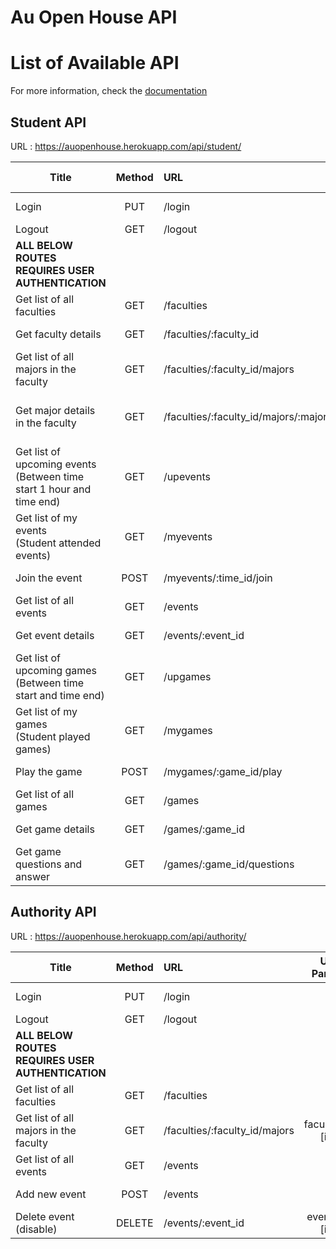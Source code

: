 # Au Open House API


# List of Available API

For more information, check the [documentation](https://documenter.getpostman.com/view/3045264/collection/7E8hveG)

## Student API

URL : https://auopenhouse.herokuapp.com/api/student/

| Title | Method | URL | URL Params | Data Params |
|-------|:------:|:----|:----------:|:-----------:|
| Login | PUT | /login | - | idToken=[string] |
| Logout | GET | /logout | - | - |
| **ALL BELOW ROUTES REQUIRES USER AUTHENTICATION** |
| Get list of all faculties | GET | /faculties | - | - |
| Get faculty details | GET | /faculties/:faculty_id | faculty_id=[int] | - |
| Get list of all majors in the faculty | GET | /faculties/:faculty_id/majors | faculty_id=[int] | - |
| Get major details in the faculty | GET | /faculties/:faculty_id/majors/:major_id | faculty_id=[int]<br>major_id=[int] | - |
| Get list of upcoming events<br>(Between time start 1 hour and time end) | GET | /upevents | - | - |
| Get list of my events<br>(Student attended events) | GET | /myevents | - | - |
| Join the event | POST | /myevents/:time_id/join | time_id=[int] | - |
| Get list of all events | GET | /events | - | - |
| Get event details | GET | /events/:event_id | event_id=[int] | - |
| Get list of upcoming games<br>(Between time start and time end) | GET | /upgames | - | - |
| Get list of my games<br>(Student played games) | GET | /mygames | - | - |
| Play the game | POST | /mygames/:game_id/play | game_id=[int] | points=[int] |
| Get list of all games | GET | /games | - | - |
| Get game details | GET | /games/:game_id | game_id=[int] | - |
| Get game questions and answer | GET | /games/:game_id/questions | game_id=[int] | - |

## Authority API

URL : https://auopenhouse.herokuapp.com/api/authority/

| Title | Method | URL | URL Params | Data Params |
|-------|:------:|:----|:----------:|:-----------:|
| Login | PUT | /login | - | idToken=[string] |
| Logout | GET | /logout | - | - |
| **ALL BELOW ROUTES REQUIRES USER AUTHENTICATION** |
| Get list of all faculties | GET | /faculties | - | - |
| Get list of all majors in the faculty | GET | /faculties/:faculty_id/majors | faculty_id=[int] | - |
| Get list of all events | GET | /events | - | - |
| Add new event | POST | /events | - | event=[json] |
| Delete event (disable) | DELETE | /events/:event_id | event_id=[int] | - |
